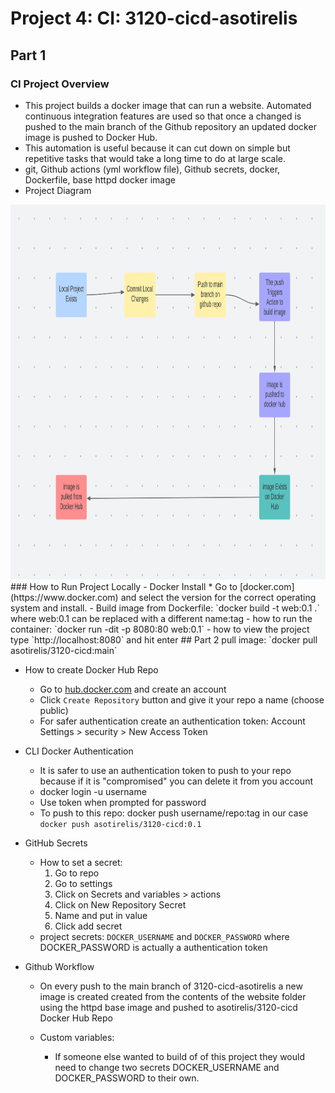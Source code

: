 # Project 4: CI: 3120-cicd-asotirelis
## Part 1 
### CI Project Overview
- This project builds a docker image that can run a website. Automated continuous integration features are used so that once a changed is pushed to the main branch of the Github repository an updated docker image is pushed to Docker Hub.
- This automation is useful because it can cut down on simple but repetitive tasks that would take a long time to do at large scale.
- git, Github actions (yml workflow file), Github secrets, docker, Dockerfile, base httpd docker image
- Project Diagram <br>
<img src="./images/diagram.png"  width="900" height="600">
### How to Run Project Locally
- Docker Install
* Go to [docker.com](https://www.docker.com) and select the version for the correct operating system and install.
- Build image from Dockerfile: `docker build -t web:0.1 .` where web:0.1 can be replaced with a different name:tag
- how to run the container: `docker run -dit -p 8080:80 web:0.1` 
- how to view the project type `http://localhost:8080` and hit enter
## Part 2
pull image: `docker pull asotirelis/3120-cicd:main` 

- How to create Docker Hub Repo

    - Go to [hub.docker.com](https://hub.docker.com/) and create an account
    - Click `Create Repository` button and give it your repo a name (choose public)
    - For safer authentication create an authentication token: Account Settings > security > New Access Token

- CLI Docker Authentication
    - It is safer to use an authentication token to push to your repo because if it is "compromised" you can delete it from you account
    - docker login -u username
    - Use token when prompted for password
    - To push to this repo: docker push username/repo:tag in our case  `docker push asotirelis/3120-cicd:0.1`

-  GitHub Secrets
    - How to set a secret:
        1. Go to repo
        2. Go to settings
        3. Click on Secrets and variables > actions
        4. Click on New Repository Secret
        5. Name and put in value
        6. Click add secret
    - project secrets: `DOCKER_USERNAME` and `DOCKER_PASSWORD` where DOCKER_PASSWORD is actually a authentication token

- Github Workflow
    - On every push to the main branch of 3120-cicd-asotirelis a new image is created created from the contents of the website folder using the httpd base image and pushed to asotirelis/3120-cicd Docker Hub Repo
    
    - Custom variables:
        - If someone else wanted to build of of this project they would need to change two secrets DOCKER_USERNAME and DOCKER_PASSWORD to their own.

        
